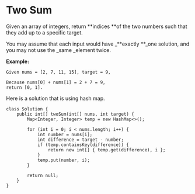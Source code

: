 # Two Sum

Given an array of integers, return **indices **of the two numbers such that they add up to a specific target.

You may assume that each input would have _**exactly **_one solution, and you may not use the _same _element twice.

**Example:**

```
Given nums = [2, 7, 11, 15], target = 9,

Because nums[0] + nums[1] = 2 + 7 = 9,
return [0, 1].
```

Here is a solution that is using hash map. 

```
class Solution {
    public int[] twoSum(int[] nums, int target) {
        Map<Integer, Integer> temp = new HashMap<>();
        
        for (int i = 0; i < nums.length; i++) {
            int number = nums[i];
            int difference = target - number; 
            if (temp.containsKey(difference)) {
                return new int[] { temp.get(difference), i };
            }
            temp.put(number, i);
        }
        
        return null;
    }
}
```



